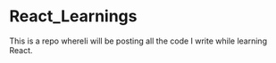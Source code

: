 # React_Learnings
This is a repo whereIi will be posting all the code I write while learning React.
